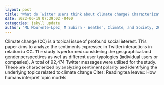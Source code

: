 ```yaml
--- 
layout: post 
title: "What do Twitter users think about climate change? Characterization of Twitter interactions considering geographical, gender and account typologies perspectives." 
date: 2022-06-19 07:39:02 -0400 
categories: jekyll update 
author: "ML Mouronte-Lpez, M Subirn - Weather, Climate, and Society, 2022" 
--- 
```

Climate change (CC) is a topical issue of profound social interest. This paper aims to analyze the sentiments expressed in Twitter interactions in relation to CC. The study is performed considering the geographical and gender perspectives as well as different user typologies (individual users or companies). A total of 92,474 Twitter messages were utilized for the study. These are characterized by analyzing sentiment polarity and identifying the underlying topics related to climate change Cites: Reading tea leaves: How humans interpret topic models